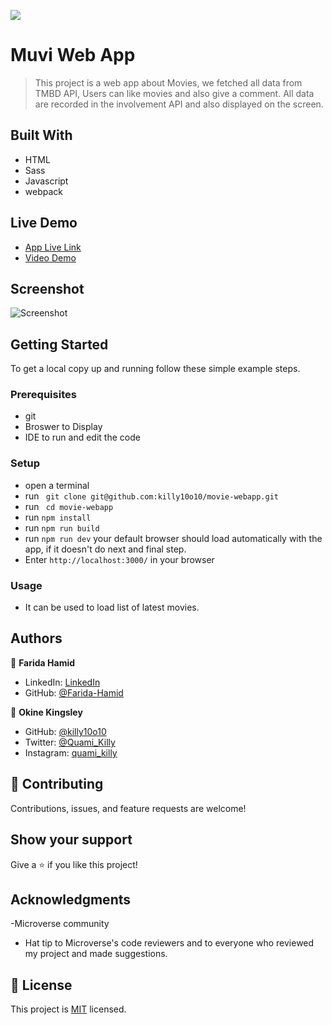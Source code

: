 ![](https://img.shields.io/badge/Microverse-blueviolet)

# Muvi Web App

> This project is a web app about Movies, we fetched all data from TMBD API, Users can like movies and also give a comment. All data are recorded in the involvement API and also displayed on the screen. 

## Built With

- HTML
- Sass
- Javascript
- webpack

## Live Demo

- [App Live Link](https://farida-hamid.github.io/Muvi-WebApp/)
- [Video Demo](https://drive.google.com/file/d/1YgINmgDuNW5s2WAiRPYr1er2hAlFUZcT/view?usp=sharing)

## Screenshot
![Screenshot](final-desktop-screenshot.png)

## Getting Started

To get a local copy up and running follow these simple example steps.

### Prerequisites

- git
- Broswer to Display
- IDE to run and edit the code

### Setup

- open a terminal
- run ` git clone git@github.com:killy10o10/movie-webapp.git`
- run ` cd movie-webapp`
- run `npm install`
- run `npm run build`
- run `npm run dev` your default browser should load automatically with the app, if it doesn't do next and final step.
- Enter `http://localhost:3000/` in your browser

### Usage

- It can be used to load list of latest movies.

## Authors

👤 **Farida Hamid**

- LinkedIn: [LinkedIn](https://linkedin.com/in/farida-hamid)
- GitHub: [@Farida-Hamid](https://github.com/Farida-Hamid)

👤 **Okine Kingsley**

- GitHub: [@killy10o10](https://github.com/killy10o10)
- Twitter: [@Quami_Killy](https://twitter.com/Quami_Killy)
- Instagram: [quami_killy](https://www.instagram.com/quami_killy/)

## 🤝 Contributing

Contributions, issues, and feature requests are welcome!

## Show your support

Give a ⭐️ if you like this project!

## Acknowledgments

-Microverse community

- Hat tip to Microverse's code reviewers and to everyone who reviewed my project and made suggestions.

## 📝 License

This project is [MIT](./LICENSE) licensed.
